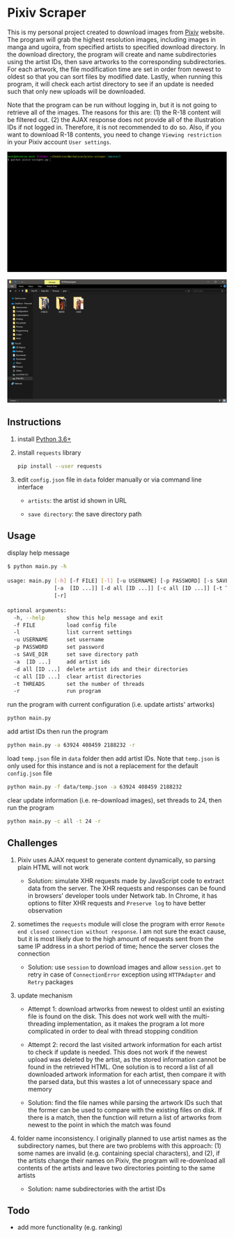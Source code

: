 # Pixiv Scraper

This is my personal project created to download images from [Pixiv](https://www.pixiv.net/) website. The program will grab the highest resolution images, including images in manga and ugoira, from specified artists to specified download directory. In the download directory, the program will create and name subdirectories using the artist IDs, then save artworks to the corresponding subdirectories. For each artwork, the file modification time are set in order from newest to oldest so that you can sort files by modified date. Lastly, when running this program, it will check each artist directory to see if an update is needed such that only new uploads will be downloaded.

Note that the program can be run without logging in, but it is not going to retrieve all of the images. The reasons for this are: (1) the R-18 content will be filtered out. (2) the AJAX response does not provide all of the illustration IDs if not logged in. Therefore, it is not recommended to do so. Also, if you want to download R-18 contents, you need to change `Viewing restriction` in your Pixiv account `User settings`.

![alt text](doc/download.gif?raw=true "download")

![alt text](doc/result.png?raw=true "result")

## Instructions

1. install [Python 3.6+](https://www.python.org/)

2. install `requests` library

    ```bash
    pip install --user requests
    ```

3. edit `config.json` file in `data` folder manually or via command line interface

    - `artists`: the artist id shown in URL

    - `save directory`: the save directory path

## Usage

display help message

```bash
$ python main.py -h

usage: main.py [-h] [-f FILE] [-l] [-u USERNAME] [-p PASSWORD] [-s SAVE_DIR]
               [-a  [ID ...]] [-d all [ID ...]] [-c all [ID ...]] [-t THREADS]
               [-r]

optional arguments:
  -h, --help       show this help message and exit
  -f FILE          load config file
  -l               list current settings
  -u USERNAME      set username
  -p PASSWORD      set password
  -s SAVE_DIR      set save directory path
  -a  [ID ...]     add artist ids
  -d all [ID ...]  delete artist ids and their directories
  -c all [ID ...]  clear artist directories
  -t THREADS       set the number of threads
  -r               run program

```

run the program with current configuration (i.e. update artists' artworks)

```bash
python main.py
```

add artist IDs then run the program

```bash
python main.py -a 63924 408459 2188232 -r
```

load `temp.json` file in `data` folder then add artist IDs. Note that `temp.json` is only used for this instance and is not a replacement for the default `config.json` file

```bash
python main.py -f data/temp.json -a 63924 408459 2188232
```

clear update information (i.e. re-download images), set threads to 24, then run the program

```bash
python main.py -c all -t 24 -r
```

## Challenges

1. Pixiv uses AJAX request to generate content dynamically, so parsing plain HTML will not work

    - Solution: simulate XHR requests made by JavaScript code to extract data from the server. The XHR requests and responses can be found in browsers' developer tools under Network tab. In Chrome, it has options to filter XHR requests and `Preserve log` to have better observation

2. sometimes the `requests` module will close the program with error `Remote end closed connection without response`. I am not sure the exact cause, but it is most likely due to the high amount of requests sent from the same IP address in a short period of time; hence the server closes the connection

    - Solution: use `session` to download images and allow `session.get` to retry in case of `ConnectionError` exception using `HTTPAdapter` and `Retry` packages

3. update mechanism

    - Attempt 1: download artworks from newest to oldest until an existing file is found on the disk. This does not work well with the multi-threading implementation, as it makes the program a lot more complicated in order to deal with thread stopping condition

    - Attempt 2: record the last visited artwork information for each artist to check if update is needed. This does not work if the newest upload was deleted by the artist, as the stored information cannot be found in the retrieved HTML. One solution is to record a list of all downloaded artwork information for each artist, then compare it with the parsed data, but this wastes a lot of unnecessary space and memory

    - Solution: find the file names while parsing the artwork IDs such that the former can be used to compare with the existing files on disk. If there is a match, then the function will return a list of artworks from newest to the point in which the match was found

4. folder name inconsistency. I originally planned to use artist names as the subdirectory names, but there are two problems with this approach: (1) some names are invalid (e.g. containing special characters), and (2), if the artists change their names on Pixiv, the program will re-download all contents of the artists and leave two directories pointing to the same artists

    - Solution: name subdirectories with the artist IDs

## Todo

- add more functionality (e.g. ranking)
